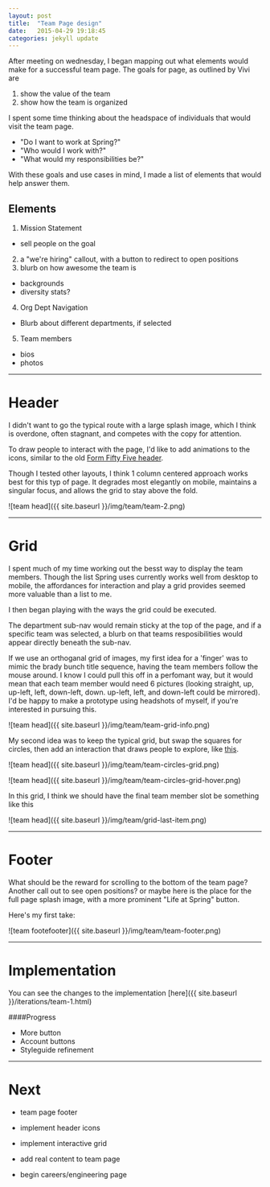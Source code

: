 ```yaml
---
layout: post
title:  "Team Page design"
date:   2015-04-29 19:18:45
categories: jekyll update
---
```


After meeting on wednesday, I began mapping out what elements would make for a successful team page. The goals for page, as outlined by Vivi are 

1. show the value of the team
2. show how the team is organized

I spent some time thinking about the headspace of individuals that would visit the team page.

- "Do I want to work at Spring?"
- "Who would I work with?"
- "What would my responsibilities be?"

With these goals and use cases in mind, I made a list of elements that would help answer them.

## Elements
1. Mission Statement
  - sell people on the goal
2. a "we're hiring" callout, with a button to redirect to open positions
3. blurb on how awesome the team is
  - backgrounds
  - diversity stats?
4. Org Dept Navigation
  - Blurb about different departments, if selected
5. Team members
  - bios
  - photos

---

# Header

I didn't want to go the typical route with a large splash image, which I think is overdone, often stagnant, and competes with the copy for attention.

To draw people to interact with the page, I'd like to add animations to the icons, similar to the old [Form Fifty Five header](http://www.thestarvedblog.co.za/whud-up/badass-blog-formfiftyfive-com/).

Though I tested other layouts, I think 1 column centered approach works best for this typ of page. It degrades most elegantly on mobile, maintains a singular focus, and allows the grid to stay above the fold.

![team head]({{ site.baseurl }}/img/team/team-2.png)

---

# Grid

I spent much of my time working out the besst way to display the team members. Though the list Spring uses currently works well from desktop to mobile, the affordances for interaction and play a grid provides seemed more valuable than a list to me.

I then began playing with the ways the grid could be executed.

The department sub-nav would remain sticky at the top of the page, and if a specific team was selected, a blurb on that teams resposibilities would appear directly beneath the sub-nav.

If we use an orthoganal grid of images, my first idea for a 'finger' was to mimic the brady bunch title sequence, having the team members follow the mouse around. I know I could pull this off in a perfomant way, but it would mean that each team member would need 6 pictures (looking straight, up, up-left, left, down-left, down. up-left, left, and down-left could be mirrored). I'd be happy to make a prototype using headshots of myself, if you're interested in pursuing this.

![team head]({{ site.baseurl }}/img/team/team-grid-info.png)

My second idea was to keep the typical grid, but swap the squares for circles, then add an interaction that draws people to explore, like [this](http://v2.desandro.com/articles/undulate/).

![team head]({{ site.baseurl }}/img/team/team-circles-grid.png)

![team head]({{ site.baseurl }}/img/team/team-circles-grid-hover.png)

In this grid, I think we should have the final team member slot be something like this

![team head]({{ site.baseurl }}/img/team/grid-last-item.png)


---

# Footer

What should be the reward for scrolling to the bottom of the team page? Another call out to see open positions? or maybe here is the place for the full page splash image, with a more prominent "Life at Spring" button.

Here's my first take:

![team footefooter]({{ site.baseurl }}/img/team/team-footer.png)


---

# Implementation

You can see the changes to the implementation [here]({{ site.baseurl }}/iterations/team-1.html)

####Progress
- More button
- Account buttons
- Styleguide refinement


---

# Next

- team page footer
- implement header icons
- implement interactive grid
- add real content to team page

- begin careers/engineering page


